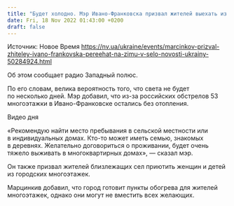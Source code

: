 ```yaml
---
title: "Будет холодно. Мэр Ивано-Франковска призвал жителей выехать из города на зиму"
date: Fri, 18 Nov 2022 01:43:00 +0200
draft: false
---
```

Источник: Новое Время https://nv.ua/ukraine/events/marcinkov-prizval-zhiteley-ivano-frankovska-pereehat-na-zimu-v-selo-novosti-ukrainy-50284924.html


Об этом сообщает радио Западный полюс.

По его словам, велика вероятность того, что света не будет по несколько дней. Мэр добавил, что из-за российских обстрелов 53 многоэтажки в Ивано-Франковске остались без отопления.

 Видео дня   

«Рекомендую найти место пребывания в сельской местности или в индивидуальных домах. Кто-то может иметь семью, знакомых в деревнях. Желательно договориться о проживании, будет очень тяжело выживать в многоквартирных домах», — сказал мэр.

Он также призвал жителей близлежащих сел приютить женщин и детей из городских многоэтажек.

Марцинкив добавил, что город готовит пункты обогрева для жителей многоэтажек, однако они могут не вместить всех желающих.
